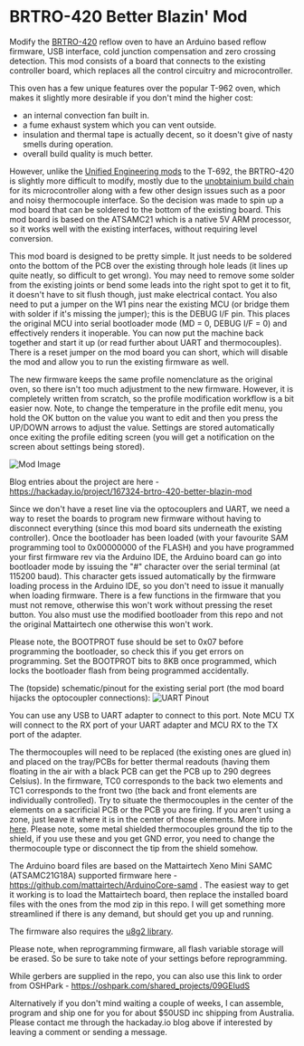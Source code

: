 # BRTRO-420 Better Blazin' Mod

Modify the [BRTRO-420](http://www.charmhigh-tech.com/sale-7840318-hot-2500w-reflow-oven-brt-420-charmhigh-hot-air-infrared-300-300mm-soldering-rework-station.html) reflow oven to have an Arduino based reflow firmware, USB interface, cold junction compensation and zero crossing detection. This mod consists of a board that connects to the existing controller board, which replaces all the control circuitry and microcontroller.

This oven has a few unique features over the popular T-962 oven, which makes it slightly more desirable if you don't mind the higher cost:
 - an internal convection fan built in.
 - a fume exhaust system which you can vent outside.
 - insulation and thermal tape is actually decent, so it doesn't give of nasty smells during operation.
 - overall build quality is much better.
 
However, unlike the [Unified Engineering mods](https://github.com/UnifiedEngineering/T-962-improvements) to the T-692, the BRTRO-420 is slightly more difficult to modify, mostly due to the [unobtainium build chain](https://hackaday.io/project/167324-brtro-420-better-blazin-mod/log/167780-whats-going-to-happen) for its microcontroller along with a few other design issues such as a poor and noisy thermocouple interface. So the decision was made to spin up a mod board that can be soldered to the bottom of the existing board. This mod board is based on the ATSAMC21 which is a native 5V ARM processor, so it works well with the existing interfaces, without requiring level conversion.

This mod board is designed to be pretty simple. It just needs to be soldered onto the bottom of the PCB over the existing through hole leads (it lines up quite neatly, so difficult to get wrong). You may need to remove some solder from the existing joints or bend some leads into the right spot to get it to fit, it doesn't have to sit flush though, just make electrical contact. You also need to put a jumper on the W1 pins near the existing MCU (or bridge them with solder if it's missing the jumper); this is the DEBUG I/F pin. This places the original MCU into serial bootloader mode (MD = 0, DEBUG I/F = 0) and effectively renders it inoperable. You can now put the machine back together and start it up (or read further about UART and thermocouples). There is a reset jumper on the mod board you can short, which will disable the mod and allow you to run the existing firmware as well.

The new firmware keeps the same profile nomenclature as the original oven, so there isn't too much adjustment to the new firmware. However, it is completely written from scratch, so the profile modification workflow is a bit easier now. Note, to change the temperature in the profile edit menu, you hold the OK button on the value you want to edit and then you press the UP/DOWN arrows to adjust the value. Settings are stored automatically once exiting the profile editing screen (you will get a notification on the screen about settings being stored).

![Mod Image](https://cdn.hackaday.io/images/2437681569845054828.jpg)

Blog entries about the project are here - https://hackaday.io/project/167324-brtro-420-better-blazin-mod

Since we don't have a reset line via the optocouplers and UART, we need a way to reset the boards to program new firmware without having to disconnect everything (since this mod board sits underneath the existing controller). Once the bootloader has been loaded (with your favourite SAM programming tool to 0x00000000 of the FLASH) and you have programmed your first firmware rev via the Arduino IDE, the Arduino board can go into bootloader mode by issuing the "#" character over the serial terminal (at 115200 baud). This character gets issued automatically by the firmware loading process in the Arduino IDE, so you don't need to issue it manually when loading firmware. There is a few functions in the firmware that you must not remove, otherwise this won't work without pressing the reset button. You also must use the modified bootloader from this repo and not the original Mattairtech one otherwise this won't work.

Please note, the BOOTPROT fuse should be set to 0x07 before programming the bootloader, so check this if you get errors on programming. Set the BOOTPROT bits to 8KB once programmed, which locks the bootloader flash from being programmed accidentally.

The (topside) schematic/pinout for the existing serial port (the mod board hijacks the optocoupler connections):
![UART Pinout](https://cdn.hackaday.io/images/5605181570455859567.png)

You can use any USB to UART adapter to connect to this port. Note MCU TX will connect to the RX port of your UART adapter and MCU RX to the TX port of the adapter.

The thermocouples will need to be replaced (the existing ones are glued in) and placed on the tray/PCBs for better thermal readouts (having them floating in the air with a black PCB can get the PCB up to 290 degrees Celsius). In the firmware, TC0 corresponds to the back two elements and TC1 corresponds to the front two (the back and front elements are individually controlled). Try to situate the thermocouples in the center of the elements on a sacrificial PCB or the PCB you are firing. If you aren't using a zone, just leave it where it is in the center of those elements. More info [here](https://hackaday.io/project/167324-brtro-420-better-blazin-mod/log/170604-getting-baked-gets-you-routed). Please note, some metal shielded thermocouples ground the tip to the shield, if you use these and you get GND error, you need to change the thermocouple type or disconnect the tip from the shield somehow.

The Arduino board files are based on the Mattairtech Xeno Mini SAMC (ATSAMC21G18A) supported firmware here - https://github.com/mattairtech/ArduinoCore-samd . The easiest way to get it working is to load the Mattairtech board, then replace the installed board files with the ones from the mod zip in this repo. I will get something more streamlined if there is any demand, but should get you up and running.

The firmware also requires the [u8g2 library](https://github.com/olikraus/u8g2).

Please note, when reprogramming firmware, all flash variable storage will be erased. So be sure to take note of your settings before reprogramming.

While gerbers are supplied in the repo, you can also use this link to order from OSHPark - https://oshpark.com/shared_projects/09GEIudS

Alternatively if you don't mind waiting a couple of weeks, I can assemble, program and ship one for you for about $50USD inc shipping from Australia. Please contact me through the hackaday.io blog above if interested by leaving a comment or sending a message.
